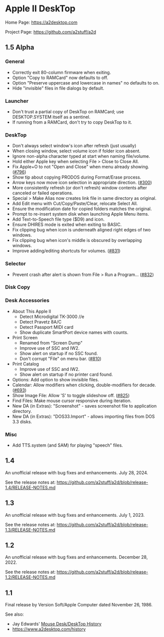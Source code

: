 # Apple II DeskTop

Home Page: https://a2desktop.com

Project Page: https://github.com/a2stuff/a2d

## 1.5 Alpha

### General

* Correctly exit 80-column firmware when exiting.
* Option "Copy to RAMCard" now defaults to off.
* Option "Preserve uppercase and lowercase in names" no defaults to on.
* Hide "invisible" files in file dialogs by default.

### Launcher

* Don't trust a partial copy of DeskTop on RAMCard; use DESKTOP.SYSTEM itself as a sentinel.
* If running from a RAMCard, don't try to copy DeskTop to it.

### DeskTop

* Don't always select window's icon after refresh (just usually)
* When closing window, select volume icon if folder icon absent.
* Ignore non-alpha character typed at start when naming file/volume.
* Hold either Apple key when selecting File > Close to Close All.
* Fix Apple+O to not "Open and Close" when menu already showing. ([#796](https://github.com/a2stuff/a2d/issues/796))
* Show tip about copying PRODOS during Format/Erase process.
* Arrow keys now move icon selection in appropriate direction. ([#300](https://github.com/a2stuff/a2d/issues/300))
* More consistently refresh (or don't refresh) window contents after canceled or failed operations.
* Special > Make Alias now creates link file in same directory as original.
* Add Edit menu with Cut/Copy/Paste/Clear, relocate Select All.
* Ensure the modification date for copied folders matches the original.
* Prompt to re-insert system disk when launching Apple Menu items.
* Add Text-to-Speech file type ($D9) and icon.
* Ensure DHIRES mode is exited when exiting to BASIC.
* Fix clipping bug when icon is underneath aligned right edges of two windows.
* Fix clipping bug when icon's middle is obscured by overlapping windows.
* Improve adding/editing shortcuts for volumes. ([#831](https://github.com/a2stuff/a2d/issues/831))

### Selector

* Prevent crash after alert is shown from File > Run a Program... ([#832](https://github.com/a2stuff/a2d/issues/832))

### Disk Copy

### Desk Accessories

* About This Apple II
  * Detect Microdigital TK-3000 //e
  * Detect Pravetz 8A/C
  * Detect Passport MIDI card
  * Show duplicate SmartPort device names with counts.
* Print Screen
  * Renamed from "Screen Dump"
  * Improve use of SSC and IW2.
  * Show alert on startup if no SSC found.
  * Don't corrupt "File" on menu bar. ([#810](https://github.com/a2stuff/a2d/issues/810))
* Print Catalog
  * Improve use of SSC and IW2.
  * Show alert on startup if no printer card found.
* Options: Add option to show invisible files.
* Calendar: Allow modifiers when clicking, double-modifiers for decade. ([#693](https://github.com/a2stuff/a2d/issues/693))
* Show Image File: Allow 'S' to toggle slideshow off. ([#825](https://github.com/a2stuff/a2d/issues/825))
* Find Files: Make mouse cursor responsive during iteration.
* New DA (in Extras): "Screenshot" - saves screenshot file to application directory.
* New DA (in Extras): "DOS33.Import" - allows importing files from DOS 3.3 disks.

### Misc

* Add TTS.system (and SAM) for playing "speech" files.

## 1.4

An unofficial release with bug fixes and enhancements. July 28, 2024.

See the release notes at:
https://github.com/a2stuff/a2d/blob/release-1.4/RELEASE-NOTES.md

## 1.3

An unofficial release with bug fixes and enhancements. July 1, 2023.

See the release notes at:
https://github.com/a2stuff/a2d/blob/release-1.3/RELEASE-NOTES.md

## 1.2

An unofficial release with bug fixes and enhancements. December 28, 2022.

See the release notes at:
https://github.com/a2stuff/a2d/blob/release-1.2/RELEASE-NOTES.md

## 1.1

Final release by Version Soft/Apple Computer dated November 26, 1986.

See also:

* Jay Edwards' [Mouse Desk/DeskTop History](https://mirrors.apple2.org.za/ground.icaen.uiowa.edu/MiscInfo/Misc/mousedesk.info)
* https://www.a2desktop.com/history
